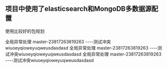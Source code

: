 
## 项目中使用了elasticsearch和MongoDB多数据源配置

使用比较好的包规划

全局异常处理 master-23817263819263  ----测试冲突wiuoeyqioweyuqweusdasdasd
全局异常处理 master-23817263819263  ----测试冲突wiuoeyqioweyuqweusdasdasd
全局异常处理 master-23817263819263  ----测试冲突wiuoeyqioweyuqweusdasdasd
